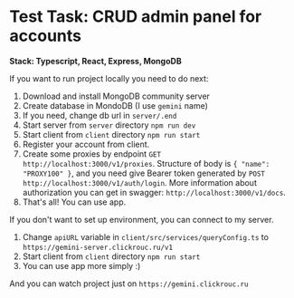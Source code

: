 # Test Task: CRUD admin panel for accounts
**Stack: Typescript, React, Express, MongoDB**

If you want to run project locally you need to do next:
1. Download and install MongoDB community server
2. Create database in MondoDB (I use `gemini` name)
3. If you need, change db url in `server/.end`
4. Start server from `server` directory `npm run dev`
5. Start client from `client` directory `npm run start`
6. Register your account from client.
7. Create some proxies by endpoint `GET` `http://localhost:3000/v1/proxies`. Structure of body is `{ "name": "PROXY100" }`, and you need give Bearer token generated by `POST` `http://localhost:3000/v1/auth/login`. More information about authorization you can get in swagger: `http://localhost:3000/v1/docs`.
8. That's all! You can use app.

If you don't want to set up environment, you can connect to my server.
1. Change `apiURL` variable in `client/src/services/queryConfig.ts` to `https://gemini-server.clickrouc.ru/v1`
2. Start client from `client` directory `npm run start`
3. You can use app more simply :)

And you can watch project just on `https://gemini.clickrouc.ru`